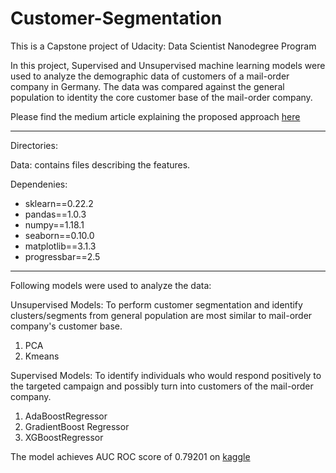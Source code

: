 # Customer-Segmentation

This is a Capstone project of Udacity: Data Scientist Nanodegree Program

In this project, Supervised and Unsupervised machine learning models were used to analyze the demographic data of customers of a mail-order 
company in Germany. The data was compared against the general population to identity the core customer base of the mail-order company.

Please find the medium article explaining the proposed approach [here](https://medium.com/@anujsaraswat/customer-segmentation-a-better-way-to-detect-and-target-customers-f6a06ce533b3)

***

Directories:

Data: contains files describing the features.

Dependenies:
* sklearn==0.22.2
* pandas==1.0.3
* numpy==1.18.1
* seaborn==0.10.0
* matplotlib==3.1.3
* progressbar==2.5

***

Following models were used to analyze the data:

Unsupervised Models:
To perform customer segmentation and identify clusters/segments from general population are most similar to  mail-order company's customer base.

1. PCA
2. Kmeans

Supervised Models:
To identify individuals who would respond positively to the targeted campaign and possibly turn into customers of the mail-order company.

1. AdaBoostRegressor
2. GradientBoost Regressor
3. XGBoostRegressor

The model achieves AUC ROC score of 0.79201 on [kaggle](https://www.kaggle.com/c/udacity-arvato-identify-customers/leaderboard)


